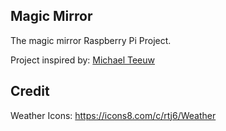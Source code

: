 ## Magic Mirror

The magic mirror Raspberry Pi Project.

Project inspired by: [Michael Teeuw](http://michaelteeuw.nl/tagged/magicmirror)

## Credit

Weather Icons: https://icons8.com/c/rtj6/Weather
